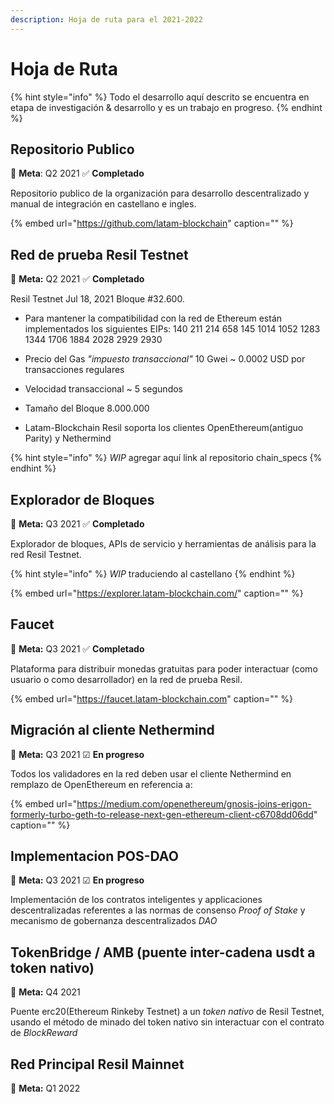 ```yaml
---
description: Hoja de ruta para el 2021-2022
---
```


# Hoja de Ruta

{% hint style="info" %}
Todo el desarrollo aquí descrito se encuentra en etapa de investigación & desarrollo y es un trabajo en progreso.
{% endhint %}

## Repositorio Publico

🎯 **Meta**: Q2 2021 ✅ **Completado**

Repositorio publico de la organización para desarrollo descentralizado y manual de integración en castellano e ingles.

{% embed url="https://github.com/latam-blockchain" caption="" %}

## Red de prueba Resil Testnet

🎯 **Meta:** Q2 2021 ✅ **Completado**

Resil Testnet Jul 18, 2021 Bloque \#32.600.

* Para mantener la compatibilidad con la red de Ethereum están implementados los siguientes EIPs: 140 211 214 658 145 1014 1052 1283 1344 1706 1884 2028 2929 2930

* Precio del Gas _"impuesto transaccional"_  10 Gwei ~ 0.0002 USD por transacciones regulares

* Velocidad transaccional ~ 5 segundos 

* Tamaño del Bloque 8.000.000 

* Latam-Blockchain Resil soporta los clientes OpenEthereum\(antiguo Parity\) y Nethermind

{% hint style="info" %}
_WIP_ agregar aquí link al repositorio chain_specs
{% endhint %}

## Explorador de Bloques

🎯 **Meta:** Q3 2021 ✅ **Completado**

Explorador de bloques, APIs de servicio y herramientas de análisis para la red Resil Testnet.

{% hint style="info" %}
_WIP_ traduciendo al castellano
{% endhint %}

{% embed url="https://explorer.latam-blockchain.com/" caption="" %}

## Faucet

🎯 **Meta:** Q3 2021 ✅ **Completado**

Plataforma para distribuir monedas gratuitas para poder interactuar \(como usuario o como desarrollador\) en la red de prueba Resil.

{% embed url="https://faucet.latam-blockchain.com" caption="" %}

## **Migración al cliente Nethermind**

🎯 **Meta:** Q3 2021 ☑ **En progreso**

Todos los validadores en la red deben usar el cliente Nethermind en remplazo de OpenEthereum en referencia a:

{% embed url="https://medium.com/openethereum/gnosis-joins-erigon-formerly-turbo-geth-to-release-next-gen-ethereum-client-c6708dd06dd" caption="" %}

## **Implementacion POS-DAO**

🎯 **Meta:** Q3 2021 ☑ **En progreso**

Implementación de los contratos inteligentes y applicaciones descentralizadas referentes a las normas de consenso _Proof of Stake_ y mecanismo de gobernanza descentralizados _DAO_  

## **TokenBridge / AMB \(puente inter-cadena usdt a token nativo\)**

🎯 **Meta:** Q4 2021

Puente erc20\(Ethereum Rinkeby Testnet\) a un _token nativo_ de Resil Testnet, usando el método de minado del token nativo sin interactuar con el contrato de _BlockReward_

## **Red Principal Resil Mainnet**

🎯 **Meta:** Q1 2022

